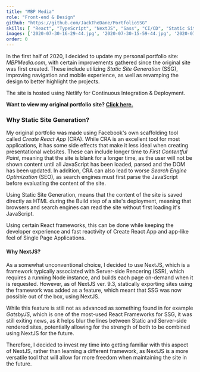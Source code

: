```yaml
---
title: "MBP Media"
role: "Front-end & Design"
github: "https://github.com/JackTheDane/PortfolioSSG"
skills: [ "React", "TypeScript", "NextJS", "Sass", "CI/CD", "Static Site Generation", "Spectre CSS", "SwiperJS" ]
images: ['2020-07-30-16-29-44.jpg', '2020-07-30-15-59-44.jpg', '2020-07-30-16-30-55.jpg']
order: 0
---
```


In the first half of 2020, I decided to update my personal portfolio site: _MBPMedia.com_, with certain improvements gathered since the original site was first created. These include utilizing _Static Site Generation_ (SSG), improving navigation and mobile experience, as well as revamping the design to better highlight the projects.

The site is hosted using Netlify for Continuous Integration & Deployment.

**Want to view my original portfolio site? [Click here.](https://mbp-portfolio-old.netlify.app)**

### Why Static Site Generation?

My original portfolio was made using Facebook's own scaffolding tool called _Create React App_ (CRA). While CRA is an excellent tool for most applications, it has some side effects that make it less ideal when creating presentational websites. These can include longer time to _First Contentful Paint_, meaning that the site is blank for a longer time, as the user will not be shown content until all JavaScript has been loaded, parsed and the DOM has been updated. In addition, CRA can also lead to worse _Search Engine Optimization_ (SEO), as search engines must first parse the JavaScript before evaluating the content of the site.

Using Static Site Generation, means that the content of the site is saved directly as HTML during the Build step of a site's deployment, meaning that browsers and search engines can read the site without first loading it's JavaScript.

Using certain React frameworks, this can be done while keeping the developer experience and fast reactivity of Create React App and app-like feel of Single Page Applications.

#### Why NextJS?

As a somewhat unconventional choice, I decided to use NextJS, which is a framework typically associated with Server-side Rencering (SSR), which requires a running Node instance, and builds each page on-demand when it is requested. However, as of NextJS ver. 9.3, statically exporting sites using the framework was added as a feature, which meant that SSG was now possible out of the box, using NextJS.

While this feature is still not as advanced as something found in for example _GatsbyJS_, which is one of the most-used React Frameworks for SSG, it was still exiting news, as it helps blur the lines between Static and Server-side rendered sites, potentially allowing for the strength of both to be combined using NextJS for the future.

Therefore, I decided to invest my time into getting familiar with this aspect of NextJS, rather than learning a different framework, as NextJS is a more versatile tool that will allow for more freedom when maintaining the site in the future.
